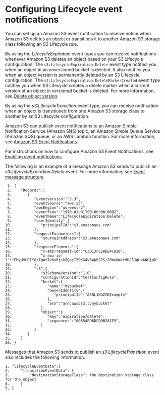 # Configuring Lifecycle event notifications<a name="lifecycle-configure-notification"></a>

You can set up an Amazon S3 event notification to receive notice when Amazon S3 deletes an object or transitions it to another Amazon S3 storage class following an S3 Lifecycle rule\.

By using the *LifecycleExpiration* event types you can receive notifications whenever Amazon S3 deletes an object based on your S3 Lifecycle configuration\. The `s3:LifecycleExpiration:Delete` event type notifies you when an object in an unversioned bucket is deleted\. It also notifies you when an object version is permanently deleted by an S3 Lifecycle configuration\. The `s3:LifecycleExpiration:DeleteMarkerCreated` event type notifies you when S3 Lifecycle creates a delete marker when a current version of an object in versioned bucket is deleted\. For more information, see [Delete object version](https://docs.aws.amazon.com/AmazonS3/latest/userguide/DeletingObjectVersions.html)\.

By using the *s3:LifecycleTransition* event type, you can receive notification when an object is transitioned from one Amazon S3 storage class to another by an S3 Lifecycle configuration\. 

Amazon S3 can publish event notifications to an Amazon Simple Notification Service \(Amazon SNS\) topic, an Amazon Simple Queue Service \(Amazon SQS\) queue, or an AWS Lambda function\. For more information, see [Amazon S3 Event Notifications](NotificationHowTo.md)\.

For instructions on how to configure Amazon S3 Event Notifications, see [ Enabling event notifications](https://docs.aws.amazon.com/AmazonS3/latest/userguide/how-to-enable-disable-notification-intro.html)\.

The following is an example of a message Amazon S3 sends to publish an *s3:LifecycleExpiration:Delete* event\. For more information, see [ Event message structure](https://docs.aws.amazon.com/AmazonS3/latest/userguide/notification-content-structure.html)\.

```
 1. {  
 2.    "Records":[  
 3.       {  
 4.          "eventVersion":"2.3",
 5.          "eventSource":"aws:s3",
 6.          "awsRegion":"us-west-2",
 7.          "eventTime":"1970-01-01T00:00:00.000Z",
 8.          "eventName":"LifecycleExpiration:Delete",
 9.          "userIdentity":{  
10.             "principalId":"s3.amazonaws.com"
11.          },
12.          "requestParameters":{  
13.             "sourceIPAddress":"s3.amazonaws.com"
14.          },
15.          "responseElements":{  
16.             "x-amz-request-id":"C3D13FE58DE4C810",
17.             "x-amz-id-2":"FMyUVURIY8/IgAtTv8xRjskZQpcIZ9KG4V5Wp6S7S/JRWeUWerMUE5JgHvANOjpD"
18.          },
19.          "s3":{  
20.             "s3SchemaVersion":"1.0",
21.             "configurationId":"testConfigRule",
22.             "bucket":{  
23.                "name":"mybucket",
24.                "ownerIdentity":{  
25.                   "principalId":"A3NL1KOZZKExample"
26.                },
27.                "arn":"arn:aws:s3:::mybucket"
28.             },
29.             "object":{  
30.                "key":"expiration/delete",
31.                "sequencer":"0055AED6DCD90281E5",              
32.             }
33.          }
34.       }
35.    ]
36. }
```

Messages that Amazon S3 sends to publish an *s3:LifecycleTransition* event also includes the following information\.

```
1. "lifecycleEventData":{
2.     "transitionEventData": {
3.         "destinationStorageClass": the destination storage class for the object
4.     }
5. }
```